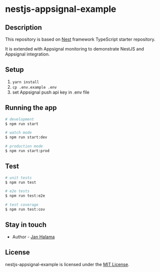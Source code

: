 # nestjs-appsignal-example

## Description

This repository is based on [Nest](https://github.com/nestjs/nest) framework TypeScript starter repository.

It is extended with Appsignal monitoring to demonstrate NestJS and Appsignal integration.

## Setup

1. `yarn install`
2. `cp .env.example .env`
3. set Appsignal push api key in .env file

## Running the app

```bash
# development
$ npm run start

# watch mode
$ npm run start:dev

# production mode
$ npm run start:prod
```

## Test

```bash
# unit tests
$ npm run test

# e2e tests
$ npm run test:e2e

# test coverage
$ npm run test:cov
```

## Stay in touch

- Author - [Jan Halama](http://janhalama.cz)

## License

nestjs-appsignal-example is licensed under the [MIT License](LICENSE).
